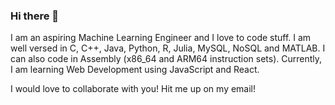 ### Hi there 👋

<!--
**hawk-praxs/hawk-praxs** is a ✨ _special_ ✨ repository because its `README.md` (this file) appears on your GitHub profile.

Here are some ideas to get you started:

- 🔭 I’m currently working on ...
- 🌱 I’m currently learning ...
- 👯 I’m looking to collaborate on ...
- 🤔 I’m looking for help with ...
- 💬 Ask me about ...
- 📫 How to reach me: ...
- 😄 Pronouns: ...
- ⚡ Fun fact: ...
-->

I am an aspiring Machine Learning Engineer and I love to code stuff. I am well versed in C, C++, Java, Python, R, Julia, MySQL, NoSQL and MATLAB. I can also code in Assembly (x86_64 and ARM64 instruction sets). Currently, I am learning Web Development using JavaScript and React.

I would love to collaborate with you! Hit me up on my email!
